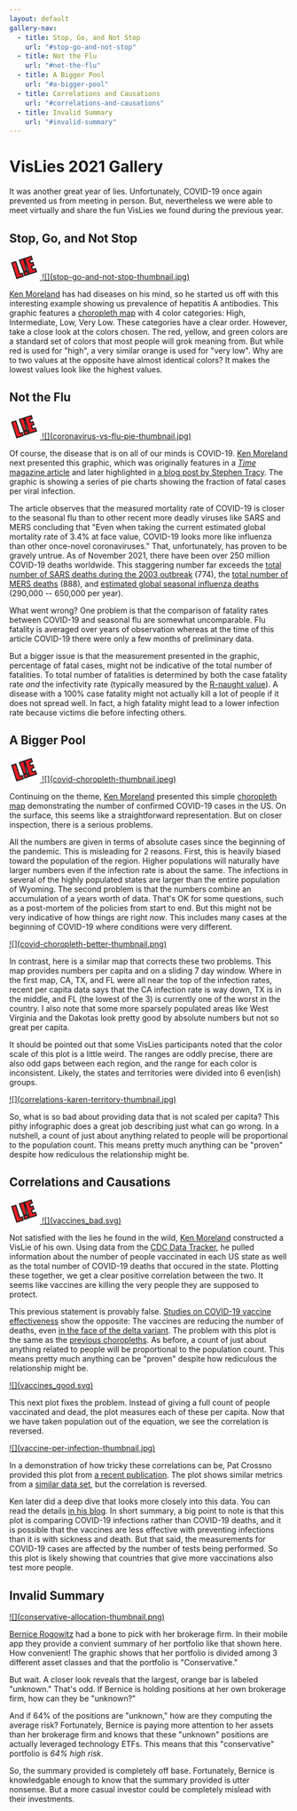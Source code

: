 ```yaml
---
layout: default
gallery-nav:
  - title: Stop, Go, and Not Stop
    url: "#stop-go-and-not-stop"
  - title: Not the Flu
    url: "#not-the-flu"
  - title: A Bigger Pool
    url: "#a-bigger-pool"
  - title: Correlations and Causations
    url: "#correlations-and-causations"
  - title: Invalid Summary
    url: "#invalid-summary"
---
```


# VisLies 2021 Gallery

It was another great year of lies.
Unfortunately, COVID-19 once again prevented us from meeting in person.
But, nevertheless we were able to meet virtually and share the fun VisLies we found during the previous year.


## Stop, Go, and Not Stop

<a href="stop-go-and-not-stop.jpg" class="image-right">
<img src="lie.png" class="lie" />
![](stop-go-and-not-stop-thumbnail.jpg)
</a>

[Ken Moreland] has had diseases on his mind, so he started us off with this interesting example showing us prevalence of hepatitis A antibodies.
This graphic features a [choropleth map] with 4 color categories: High, Intermediate, Low, Very Low.
These categories have a clear order.
However, take a close look at the colors chosen.
The red, yellow, and green colors are a standard set of colors that most people will grok meaning from.
But while red is used for "high", a very similar orange is used for "very low".
Why are to two values at the opposite have almost identical colors?
It makes the lowest values look like the highest values.

[Ken Moreland]: http://www.kennethmoreland.com/
[choropleth map]: https://en.wikipedia.org/wiki/Choropleth_map


## Not the Flu

<a href="coronavirus-vs-flu-pie.png" class="image-right">
<img src="lie.png" class="lie" />
![](coronavirus-vs-flu-pie-thumbnail.jpg)
</a>

Of course, the disease that is on all of our minds is COVID-19.
[Ken Moreland] next presented this graphic, which was originally features in a [_Time_ magazine article] and later highlighted in [a blog post by Stephen Tracy].
The graphic is showing a series of pie charts showing the fraction of fatal cases per viral infection.

The article observes that the measured mortality rate of COVID-19 is closer to the seasonal flu than to other recent more deadly viruses like SARS and MERS concluding that "Even when taking the current estimated global mortality rate of 3.4% at face value, COVID-19 looks more like influenza than other once-novel coronaviruses."
That, unfortunately, has proven to be gravely untrue.
As of November 2021, there have been over 250 million COVID-19 deaths worldwide.
This staggering number far exceeds the [total number of SARS deaths during the 2003 outbreak] (774), the [total number of MERS deaths] (888), and [estimated global seasonal influenza deaths] (290,000 -- 650,000 per year).

What went wrong?
One problem is that the comparison of fatality rates between COVID-19 and seasonal flu are somewhat uncomparable.
Flu fatality is averaged over years of observation whereas at the time of this article COVID-19 there were only a few months of preliminary data.

But a bigger issue is that the measurement presented in the graphic, percentage of fatal cases, might not be indicative of the total number of fatalities.
To total number of fatalities is determined by both the case fatality rate _and_ the infectivity rate (typically measured by the [R-naught value]).
A disease with a 100% case fatality might not actually kill a lot of people if it does not spread well.
In fact, a high fatality might lead to a lower infection rate because victims die before infecting others.


## A Bigger Pool

<!--
The previous VisLie was actually dated.
This visualization was formed at the beginning of the COVID-19 pandemic when there was neither much understanding nor data available.
So, we can forgive those hopefuls that were overly optimistic.

But what of today?
After a year worth of data collection and research, the COVID-19 pandemic, its dangers and recommendations for it, is still a divisive topic.
Surely, there 
-->

<a href="https://drive.google.com/file/d/1zXBaNe-TrmmnN3XNNYzuvgCoegmbYpVR/view?usp=sharing" class="image-right">
<img src="lie.png" class="lie" />
![](covid-choropleth-thumbnail.jpeg)
</a>

Continuing on the theme, [Ken Moreland] presented this simple [choropleth map] demonstrating the number of confirmed COVID-19 cases in the US.
On the surface, this seems like a straightforward representation.
But on closer inspection, there is a serious problems.

All the numbers are given in terms of absolute cases since the beginning of the pandemic.
This is misleading for 2 reasons.
First, this is heavily biased toward the population of the region.
Higher populations will naturally have larger numbers even if the infection rate is about the same.
The infections in several of the highly populated states are larger than the entire population of Wyoming.
The second problem is that the numbers combine an accumulation of a years worth of data.
That's OK for some questions, such as a post-mortem of the policies from start to end.
But this might not be very indicative of how things are right _now_.
This includes many cases at the beginning of COVID-19 where conditions were very different.

<a href="https://drive.google.com/file/d/1DtBMt9HftF5kHJpB7oyxjJEztKJs0691/view?usp=sharing" class="image-left">
![](covid-choropleth-better-thumbnail.png)
</a>

In contrast, here is a similar map that corrects these two problems.
This map provides numbers per capita and on a sliding 7 day window.
Where in the first map, CA, TX, and FL were all near the top of the infection rates, recent per capita data says that the CA infection rate is way down, TX is in the middle, and FL (the lowest of the 3) is currently one of the worst in the country.
I also note that some more sparsely populated areas like West Virginia and the Dakotas look pretty good by absolute numbers but not so great per capita.

It should be pointed out that some VisLies participants noted that the color scale of this plot is a little weird.
The ranges are oddly precise, there are also odd gaps between each region, and the range for each color is inconsistent.
Likely, the states and territories were divided into 6 even(ish) groups.

<a href="https://drive.google.com/file/d/1rCpfrF8bhWgYx8CwFYzfcNeuzhR8Osrj/view?usp=sharing" class="image-right">
![](correlations-karen-territory-thumbnail.jpg)
</a>

So, what is so bad about providing data that is not scaled per capita?
This pithy infographic does a great job describing just what can go wrong.
In a nutshell, a count of just about anything related to people will be proportional to the population count.
This means pretty much anything can be "proven" despite how rediculous the relationship might be.

[_Time_ magazine article]: https://time.com/5798168/coronavirus-mortality-rate/
[a blog post by Stephen Tracy]: https://analythical.com/blog/covid19-in-charts
[total number of SARS deaths during the 2003 outbreak]: https://www.who.int/publications/m/item/summary-of-probable-sars-cases-with-onset-of-illness-from-1-november-2002-to-31-july-2003
[total number of MERS deaths]: https://applications.emro.who.int/docs/WHOEMCSR471E-eng.pdf?ua=1
[estimated global seasonal influenza deaths]: https://www.who.int/influenza/Global_Influenza_Strategy_2019_2030_Summary_English.pdf
[R-naught value]: https://globalhealth.harvard.edu/understanding-predictions-what-is-r-naught/


## Correlations and Causations

<a href="vaccines_bad.svg" class="image-right">
<img src="lie.png" class="lie" />
![](vaccines_bad.svg)
</a>

Not satisfied with the lies he found in the wild, [Ken Moreland] constructed a VisLie of his own.
Using data from the [CDC Data Tracker], he pulled information about the number of people vaccinated in each US state as well as the total number of COVID-19 deaths that occured in the state.
Plotting these together, we get a clear positive correlation between the two.
It seems like vaccines are killing the very people they are supposed to protect.

This previous statement is provably false.
[Studies on COVID-19 vaccine effectiveness] show the opposite: The vaccines are reducing the number of deaths, even [in the face of the delta variant].
The problem with this plot is the same as the [previous choropleths].
As before, a count of just about anything related to people will be proportional to the population count.
This means pretty much anything can be "proven" despite how rediculous the relationship might be.

<a href="vaccines_good.svg" class="image-left">
![](vaccines_good.svg)
</a>

This next plot fixes the problem.
Instead of giving a full count of people vaccinated and dead, the plot measures each of these per capita.
Now that we have taken population out of the equation, we see the correlation is reversed.

<a href="vaccine-per-infection.jpg" class="image-right">
![](vaccine-per-infection-thumbnail.jpg)
</a>

In a demonstration of how tricky these correlations can be, Pat Crossno provided this plot from [a recent publication].
The plot shows similar metrics from a [similar data set], but the correlation is reversed.

Ken later did a deep dive that looks more closely into this data.
You can read the details [in his blog].
In short summary, a big point to note is that this plot is comparing COVID-19 infections rather than COVID-19 deaths, and it is possible that the vaccines are less effective with preventing infections than it is with sickness and death.
But that said, the measurements for COVID-19 cases are affected by the number of tests being performed.
So this plot is likely showing that countries that give more vaccinations also test more people.

[CDC Data Tracker]: https://covid.cdc.gov/covid-data-tracker/
[Studies on COVID-19 vaccine effectiveness]: https://www.cdc.gov/coronavirus/2019-ncov/vaccines/effectiveness/index.html
[in the face of the delta variant]: https://dx.doi.org/10.1056/NEJMoa2108891
[previous choropleths]: #a-bigger-pool
[a recent publication]: https://link.springer.com/article/10.1007%2Fs10654-021-00808-7
[similar data set]: https://github.com/owid/covid-19-data/tree/master/public/data
[in his blog]: http://www.drmoron.org/vaccine-correlations/


## Invalid Summary

<a href="conservative-allocation.png" class="image-right">
![](conservative-allocation-thumbnail.png)
</a>

[Bernice Rogowitz] had a bone to pick with her brokerage firm. In their mobile app they provide a convient summary of her portfolio like that shown here.
How convenient!
The graphic shows that her portfolio is divided among 3 different asset classes and that the portfolio is "Conservative."

But wait.
A closer look reveals that the largest, orange bar is labeled "unknown."
That's odd.
If Bernice is holding positions at her own brokerage firm, how can they be "unknown?"

And if 64% of the positions are "unknown," how are they computing the average risk?
Fortunately, Bernice is paying more attention to her assets than her brokerage firm and knows that these "unknown" positions are actually  leveraged technology ETFs.
This means that this "conservative" portfolio is _64% high risk_.

So, the summary provided is completely off base.
Fortunately, Bernice is knowledgable enough to know that the summary provided is utter nonsense.
But a more casual investor could be completely mislead with their investments.

[Bernice Rogowitz]: https://sites.google.com/site/bernicerogowitz/
